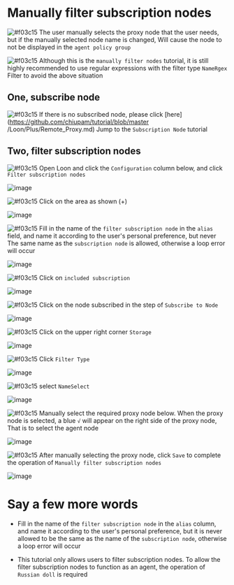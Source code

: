 # Manually filter subscription nodes

![#f03c15](https://placehold.it/15/f03c15/000000?text=+) The user manually selects the proxy node that the user needs, but if the manually selected node name is changed, Will cause the node to not be displayed in the `agent policy group`

![#f03c15](https://placehold.it/15/f03c15/000000?text=+) Although this is the `manually filter nodes` tutorial, it is still highly recommended to use regular expressions with the filter type `NameRgex` Filter to avoid the above situation

## One, subscribe node

![#f03c15](https://placehold.it/15/f03c15/000000?text=+) If there is no subscribed node, please click [here](https://github.com/chiupam/tutorial/blob/master /Loon/Plus/Remote_Proxy.md) Jump to the `Subscription Node` tutorial

## Two, filter subscription nodes

![#f03c15](https://placehold.it/15/f03c15/000000?text=+) Open Loon and click the `Configuration` column below, and click `Filter subscription nodes`

![image](https://raw.githubusercontent.com/TiyNa/LoonManualimg/main/Plus/Remote_Filter_1.jpg)

![#f03c15](https://placehold.it/15/f03c15/000000?text=+) Click on the area as shown (+)

![image](https://raw.githubusercontent.com/TiyNa/LoonManualimg/main/Plus/Remote_Filter_2.jpg)

![#f03c15](https://placehold.it/15/f03c15/000000?text=+) Fill in the name of the `filter subscription node` in the `alias` field, and name it according to the user's personal preference, but never The same name as the `subscription node` is allowed, otherwise a loop error will occur

![image](https://raw.githubusercontent.com/TiyNa/LoonManualimg/main/Plus/Remote_Filter_3.jpg)

![#f03c15](https://placehold.it/15/f03c15/000000?text=+) Click on `included subscription`

![image](https://raw.githubusercontent.com/TiyNa/LoonManualimg/main/Plus/Remote_Filter_4.jpg)

![#f03c15](https://placehold.it/15/f03c15/000000?text=+) Click on the node subscribed in the step of `Subscribe to Node`

![image](https://raw.githubusercontent.com/TiyNa/LoonManualimg/main/Plus/Remote_Filter_5.jpg)

![#f03c15](https://placehold.it/15/f03c15/000000?text=+) Click on the upper right corner `Storage`

![image](https://raw.githubusercontent.com/TiyNa/LoonManualimg/main/Plus/Remote_Filter_6.jpg)

![#f03c15](https://placehold.it/15/f03c15/000000?text=+) Click `Filter Type`

![image](https://raw.githubusercontent.com/TiyNa/LoonManualimg/main/Plus/Remote_Filter_7.jpg)

![#f03c15](https://placehold.it/15/f03c15/000000?text=+) select `NameSelect`

![image](https://raw.githubusercontent.com/TiyNa/LoonManualimg/main/Plus/Remote_Filter_NodeSelect_1.jpg)

![#f03c15](https://placehold.it/15/f03c15/000000?text=+) Manually select the required proxy node below. When the proxy node is selected, a blue `√` will appear on the right side of the proxy node, That is to select the agent node

![image](https://raw.githubusercontent.com/TiyNa/LoonManualimg/main/Plus/Remote_Filter_NodeSelect_2.jpg)

![#f03c15](https://placehold.it/15/f03c15/000000?text=+) After manually selecting the proxy node, click `Save` to complete the operation of `Manually filter subscription nodes`

![image](https://raw.githubusercontent.com/TiyNa/LoonManualimg/main/Plus/Remote_Filter_NodeSelect_3.jpg)

# Say a few more words

- Fill in the name of the `filter subscription node` in the `alias` column, and name it according to the user's personal preference, but it is never allowed to be the same as the name of the `subscription node`, otherwise a loop error will occur

- This tutorial only allows users to filter subscription nodes. To allow the filter subscription nodes to function as an agent, the operation of `Russian doll` is required